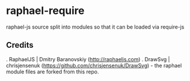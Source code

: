 raphael-require
===============

raphael-js source split into modules so that it can be loaded via require-js

## Credits

. RaphaelJS | Dmitry Baranovskiy (http://raphaeljs.com)
. DrawSvg | chrisjensenuk (https://github.com/chrisjensenuk/DrawSvg) - the raphael module files are forked from this repo.
